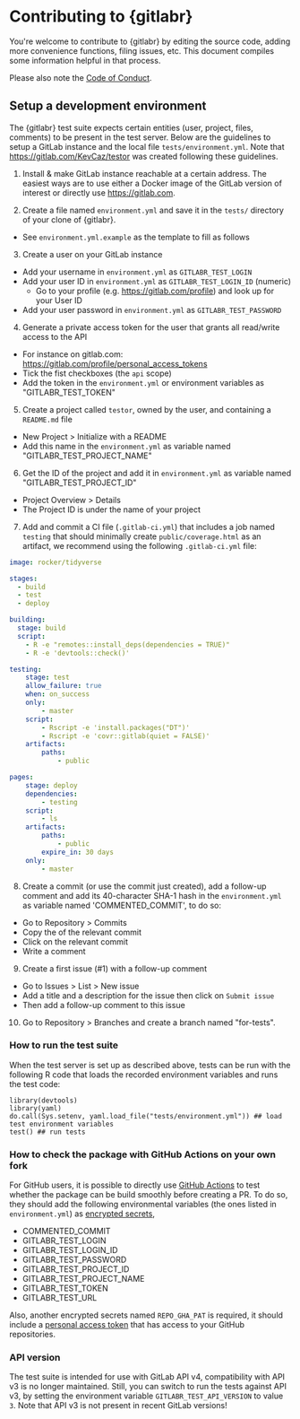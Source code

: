 # Contributing to {gitlabr}

You're welcome to contribute to {gitlabr} by editing the source code, adding more convenience functions, filing issues, etc. This document compiles some information helpful in that process.

Please also note the [Code of Conduct](CONDUCT.md).


## Setup a development environment

The {gitlabr} test suite expects certain entities (user, project, files, comments) to be present in the test server. 
Below are the guidelines to setup a GitLab instance and the local file `tests/environment.yml`. 
Note that <https://gitlab.com/KevCaz/testor> was created following these guidelines. 


1. Install & make GitLab instance reachable at a certain address. The easiest ways are to use either a Docker image of the GitLab version of interest or directly use <https://gitlab.com>. 

2. Create a file named `environment.yml` and save it in the `tests/` directory of your clone of {gitlabr}.
  + See `environment.yml.example` as the template to fill as follows

3. Create a user on your GitLab instance
  + Add your username in `environment.yml` as `GITLABR_TEST_LOGIN`
  + Add your user ID in `environment.yml` as `GITLABR_TEST_LOGIN_ID` (numeric)
    + Go to your profile (e.g. https://gitlab.com/profile) and look up for your User ID
  + Add your user password in `environment.yml` as `GITLABR_TEST_PASSWORD`
  
4. Generate a private access token for the user that grants all read/write access to the  API 
  + For instance on gitlab.com: https://gitlab.com/profile/personal_access_tokens
  + Tick the fist checkboxes (the `api` scope) 
  + Add the token in the `environment.yml` or environment variables as "GITLABR_TEST_TOKEN"
  
5. Create a project called `testor`, owned by the user, and containing a `README.md` file
  + New Project > Initialize with a README
  + Add this name in the `environment.yml` as variable named "GITLABR_TEST_PROJECT_NAME"
  
6. Get the ID of the project and add it in `environment.yml` as variable named "GITLABR_TEST_PROJECT_ID"
  + Project Overview > Details
  + The Project ID is under the name of your project
  
7. Add and commit a CI file (`.gitlab-ci.yml`) that includes a job named `testing` that should minimally create `public/coverage.html` as an artifact, we recommend using the following `.gitlab-ci.yml` file:

```yaml 
image: rocker/tidyverse

stages:
  - build
  - test
  - deploy

building:
  stage: build
  script:
    - R -e "remotes::install_deps(dependencies = TRUE)"
    - R -e 'devtools::check()'

testing:
    stage: test
    allow_failure: true
    when: on_success
    only:
        - master
    script:
        - Rscript -e 'install.packages("DT")'
        - Rscript -e 'covr::gitlab(quiet = FALSE)'
    artifacts:
        paths:
            - public

pages:
    stage: deploy
    dependencies:
        - testing
    script:
        - ls
    artifacts:
        paths:
            - public
        expire_in: 30 days
    only:
        - master
```

8. Create a commit (or use the commit just created), add a follow-up comment and add its 40-character SHA-1 hash in the `environment.yml` as variable named 'COMMENTED_COMMIT', to do so:
  + Go to Repository > Commits
  + Copy the <SHA1> of the relevant commit 
  + Click on the relevant commit 
  + Write a comment 
  
9. Create a first issue (#1) with a follow-up comment
  + Go to Issues > List > New issue
  + Add a title and a description for the issue then click on `Submit issue`
  + Then add a follow-up comment to this issue

10. Go to Repository > Branches and create a branch named "for-tests".



  
### How to run the test suite

When the test server is set up as described above, tests can be run with the following R code that loads the recorded environment variables and runs the test code:

```{r}
library(devtools)
library(yaml)
do.call(Sys.setenv, yaml.load_file("tests/environment.yml")) ## load test environment variables
test() ## run tests
```


### How to check the package with GitHub Actions on your own fork

For GitHub users, it is possible to directly use [GitHub Actions](https://docs.github.com/en/free-pro-team@latest/actions/reference/workflow-syntax-for-github-actions) to test whether the package can be build smoothly before creating a PR. To do so, they should add the following environmental variables (the ones listed in `environment.yml`) as [encrypted secrets](https://docs.github.com/en/free-pro-team@latest/actions/reference/encrypted-secrets),

- COMMENTED_COMMIT
- GITLABR_TEST_LOGIN
- GITLABR_TEST_LOGIN_ID
- GITLABR_TEST_PASSWORD
- GITLABR_TEST_PROJECT_ID
- GITLABR_TEST_PROJECT_NAME
- GITLABR_TEST_TOKEN
- GITLABR_TEST_URL

Also, another encrypted secrets named `REPO_GHA_PAT` is required, it should include a 
[personal access token](https://docs.github.com/en/free-pro-team@latest/github/authenticating-to-github/creating-a-personal-access-token) that has access to your GitHub repositories.





### API version

The test suite is intended for use with GitLab API v4, compatibility with API v3 is no longer maintained. Still, you can switch to run the tests against API v3, by setting the environment variable `GITLABR_TEST_API_VERSION` to value `3`. Note that API v3 is not present in recent GitLab versions!
